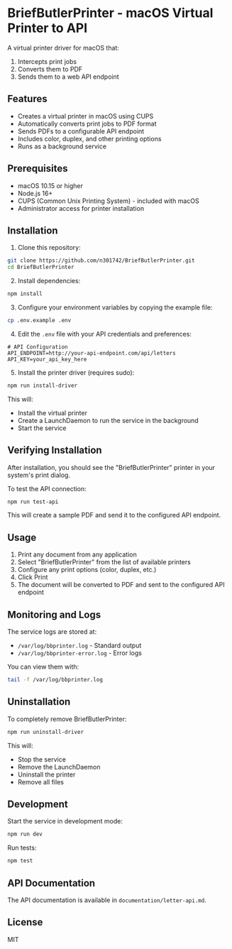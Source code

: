 # BriefButlerPrinter - macOS Virtual Printer to API

A virtual printer driver for macOS that:
1. Intercepts print jobs
2. Converts them to PDF
3. Sends them to a web API endpoint

## Features

- Creates a virtual printer in macOS using CUPS
- Automatically converts print jobs to PDF format
- Sends PDFs to a configurable API endpoint
- Includes color, duplex, and other printing options
- Runs as a background service

## Prerequisites

- macOS 10.15 or higher
- Node.js 16+
- CUPS (Common Unix Printing System) - included with macOS
- Administrator access for printer installation

## Installation

1. Clone this repository:
```bash
git clone https://github.com/n301742/BriefButlerPrinter.git
cd BriefButlerPrinter
```

2. Install dependencies:
```bash
npm install
```

3. Configure your environment variables by copying the example file:
```bash
cp .env.example .env
```

4. Edit the `.env` file with your API credentials and preferences:
```
# API Configuration
API_ENDPOINT=http://your-api-endpoint.com/api/letters
API_KEY=your_api_key_here
```

5. Install the printer driver (requires sudo):
```bash
npm run install-driver
```

This will:
- Install the virtual printer
- Create a LaunchDaemon to run the service in the background
- Start the service

## Verifying Installation

After installation, you should see the "BriefButlerPrinter" printer in your system's print dialog.

To test the API connection:
```bash
npm run test-api
```

This will create a sample PDF and send it to the configured API endpoint.

## Usage

1. Print any document from any application
2. Select "BriefButlerPrinter" from the list of available printers
3. Configure any print options (color, duplex, etc.)
4. Click Print
5. The document will be converted to PDF and sent to the configured API endpoint

## Monitoring and Logs

The service logs are stored at:
- `/var/log/bbprinter.log` - Standard output
- `/var/log/bbprinter-error.log` - Error logs

You can view them with:
```bash
tail -f /var/log/bbprinter.log
```

## Uninstallation

To completely remove BriefButlerPrinter:
```bash
npm run uninstall-driver
```

This will:
- Stop the service
- Remove the LaunchDaemon
- Uninstall the printer
- Remove all files

## Development

Start the service in development mode:
```bash
npm run dev
```

Run tests:
```bash
npm test
```

## API Documentation

The API documentation is available in `documentation/letter-api.md`.

## License

MIT